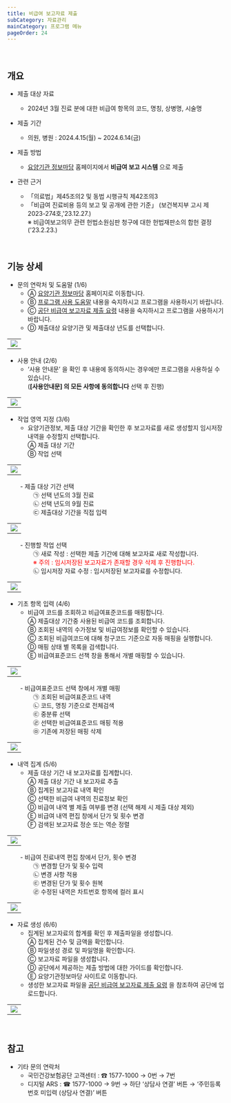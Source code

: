 ```yaml
---
title: 비급여 보고자료 제출
subCategory: 자료관리
mainCategory: 프로그램 메뉴
pageOrder: 24
---
```


<br>

## 개요

- 제출 대상 자료
    - 2024년 3월 진료 분에 대한 비급여 항목의 코드, 명칭, 상병명, 시술명

- 제출 기간
    - 의원, 병원 : 2024.4.15(월) ~ 2024.6.14(금)

- 제출 방법
    - [요양기관 정보마당](https://medicare.nhis.or.kr) 홈페이지에서 **비급여 보고 시스템** 으로 제출

- 관련 근거
    - 「의료법」제45조의2 및 동법 시행규칙 제42조의3
    - 「비급여 진료비용 등의 보고 및 공개에 관한 기준」 (보건복지부 고시 제2023-274호,'23.12.27.)
    <br />※ 비급여보고의무 관련 헌법소원심판 청구에 대한 헌법재판소의 합헌 결정 ('23.2.23.)

<br>

## 기능 상세

- 문의 연락처 및 도움말 (1/6)
    - Ⓐ [요양기관 정보마당](https://medicare.nhis.or.kr) 홈페이지로 이동합니다.
    - Ⓑ [프로그램 사용 도움말](/docs/main12/sub4/page24) 내용을 숙지하시고 프로그램을 사용하시기 바랍니다.
    - Ⓒ [공단 비급여 보고자료 제출 요령](/docs/main12/sub4/page25) 내용을 숙지하시고 프로그램을 사용하시기 바랍니다.
    - Ⓓ 제출대상 요양기관 및 제출대상 년도를 선택합니다.
<table class="imgBox">
    <td class="imgBox">
        <a href="/images/{{page.url}}_1.png" target="_blank">
            <img class="minCenter" src="/images/{{page.url}}_1.png">
        </a>
    </td>
</table>

- 사용 안내 (2/6)
    - ‘사용 안내문’ 을 확인 후 내용에 동의하시는 경우에만 프로그램을 사용하실 수 있습니다.
    <br />(**[사용안내문] 의 모든 사항에 동의합니다** 선택 후 진행)
<table class="imgBox">
    <td class="imgBox">
        <a href="/images/{{page.url}}_2.png" target="_blank">
            <img class="minCenter" src="/images/{{page.url}}_2.png">
        </a>
    </td>
</table>

- 작업 영역 지정 (3/6)
    - 요양기관정보, 제출 대상 기간을 확인한 후 보고자료를 새로 생성할지 임시저장내역을 수정할지 선택합니다.
<br><span style="color:#696868; padding-left: 0px;"></span>
    Ⓐ 제출 대상 기간
<br><span style="color:#696868; padding-left: 0px;"></span>
    Ⓑ 작업 선택
<table class="imgBox">
    <td class="imgBox">
        <a href="/images/{{page.url}}_3.png" target="_blank">
            <img class="minCenter" src="/images/{{page.url}}_3.png">
        </a>
    </td>
</table>
<span style="color:#696868; padding-left: 30px;"></span>
    - 제출 대상 기간 선택
<br><span style="color:#696868; padding-left: 60px;"></span>
    ㉠ 선택 년도의 3월 진료
<br><span style="color:#696868; padding-left: 60px;"></span>
    ㉡ 선택 년도의 9월 진료
<br><span style="color:#696868; padding-left: 60px;"></span>
    ㉢ 제출대상 기간을 직접 입력
<table class="imgBox">
    <td class="imgBox">
        <a href="/images/{{page.url}}_4.png" target="_blank">
            <img class="minCenter" src="/images/{{page.url}}_4.png">
        </a>
    </td>
</table>
<span style="color:#696868; padding-left: 30px;"></span>
    - 진행할 작업 선택
<br><span style="color:#696868; padding-left: 60px;"></span>
    ㉠ 새로 작성 : 선택한 제출 기간에 대해 보고자료 새로 작성합니다.
<br><span style="color:red; padding-left: 60px;">
    ※ 주의 : 임시저장된 보고자료가 존재할 경우 삭제 후 진행합니다.</span>
<br><span style="color:#696868; padding-left: 60px;"></span>
    ㉡ 임시저장 자료 수정 : 임시저장된 보고자료를 수정합니다.
<table class="imgBox">
    <td class="imgBox">
        <a href="/images/{{page.url}}_5.png" target="_blank">
            <img class="minCenter" src="/images/{{page.url}}_5.png">
        </a>
    </td>
</table>

- 기초 항목 입력 (4/6)
    - 비급여 코드를 조회하고 비급여표준코드를 매핑합니다.
<br><span style="color:#696868; padding-left: 0px;"></span>
    Ⓐ 제출대상 기간중 사용된 비급여 코드를 조회합니다.
<br><span style="color:#696868; padding-left: 0px;"></span>
    Ⓑ 조회된 내역의 수가정보 및 비급여정보를 확인할 수 있습니다.
<br><span style="color:#696868; padding-left: 0px;"></span>
    Ⓒ 조회된 비급여코드에 대해 청구코드 기준으로 자동 매핑을 실행합니다.
<br><span style="color:#696868; padding-left: 0px;"></span>
    Ⓓ 매핑 상태 별 목록을 검색합니다.
<br><span style="color:#696868; padding-left: 0px;"></span>
    Ⓔ 비급여표준코드 선책 창을 통해서 개별 매핑할 수 있습니다.
<table class="imgBox">
    <td class="imgBox">
        <a href="/images/{{page.url}}_6.png" target="_blank">
            <img class="minCenter" src="/images/{{page.url}}_6.png">
        </a>
    </td>
</table>
<span style="color:#696868; padding-left: 30px;"></span>
    - 비급여표준코드 선택 창에서 개별 매핑
<br><span style="color:#696868; padding-left: 60px;"></span>
    ㉠ 조회된 비급여표준코드 내역
<br><span style="color:#696868; padding-left: 60px;"></span>
    ㉡ 코드, 명칭 기준으로 전체검색
<br><span style="color:#696868; padding-left: 60px;"></span>
    ㉢ 중분류 선택
<br><span style="color:#696868; padding-left: 60px;"></span>
    ㉣ 선택한 비급여표준코드 매핑 적용
<br><span style="color:#696868; padding-left: 60px;"></span>
    ㉤ 기존에 저장된 매핑 삭제
<table class="imgBox">
    <td class="imgBox">
        <a href="/images/{{page.url}}_7.png" target="_blank">
            <img class="minCenter" src="/images/{{page.url}}_7.png">
        </a>
    </td>
</table>

- 내역 집계 (5/6)
    - 제출 대상 기간 내 보고자료를 집계합니다.
<br><span style="color:#696868; padding-left: 0px;"></span>
    Ⓐ 제출 대상 기간 내 보고자료 추출
<br><span style="color:#696868; padding-left: 0px;"></span>
    Ⓑ 집계된 보고자료 내역 확인
<br><span style="color:#696868; padding-left: 0px;"></span>
    Ⓒ 선택한 비급여 내역의 진료정보 확인
<br><span style="color:#696868; padding-left: 0px;"></span>
    Ⓓ 비급여 내역 별 제출 여부를 변경 (선택 해제 시 제출 대상 제외)
<br><span style="color:#696868; padding-left: 0px;"></span>
    Ⓔ 비급여 내역 편집 창에서 단가 및 횟수 변경
<br><span style="color:#696868; padding-left: 0px;"></span>
    Ⓕ 검색된 보고자료 정순 또는 역순 정렬
<table class="imgBox">
    <td class="imgBox">
        <a href="/images/{{page.url}}_8.png" target="_blank">
            <img class="minCenter" src="/images/{{page.url}}_8.png">
        </a>
    </td>
</table>
<span style="color:#696868; padding-left: 30px;"></span>
    - 비급여 진료내역 편집 창에서 단가, 횟수 변경
<br><span style="color:#696868; padding-left: 60px;"></span>
    ㉠ 변경할 단가 및 횟수 입력
<br><span style="color:#696868; padding-left: 60px;"></span>
    ㉡ 변경 사항 적용
<br><span style="color:#696868; padding-left: 60px;"></span>
    ㉢ 변경된 단가 및 횟수 원복
<br><span style="color:#696868; padding-left: 60px;"></span>
    ㉣ 수정된 내역은 차트번호 항목에 컬러 표시
<table class="imgBox">
    <td class="imgBox">
        <a href="/images/{{page.url}}_9.png" target="_blank">
            <img class="minCenter" src="/images/{{page.url}}_9.png">
        </a>
    </td>
</table>

- 자료 생성 (6/6)
    - 집계된 보고자료의 합계를 확인 후 제출파일을 생성합니다.
<br><span style="color:#696868; padding-left: 0px;"></span>
    Ⓐ 집계된 건수 및 금액을 확인합니다.
<br><span style="color:#696868; padding-left: 0px;"></span>
    Ⓑ 파일생성 경로 및 파일명을 확인합니다.
<br><span style="color:#696868; padding-left: 0px;"></span>
    Ⓒ 보고자료 파일을 생성합니다.
<br><span style="color:#696868; padding-left: 0px;"></span>
    Ⓓ 공단에서 제공하는 제출 방법에 대한 가이드를 확인합니다.
<br><span style="color:#696868; padding-left: 0px;"></span>
    Ⓔ 요양기관정보마당 사이트로 이동합니다.
    - 생성한 보고자료 파일을 [공단 비급여 보고자료 제출 요령](/docs/main12/sub4/page25) 을 참조하여 공단에 업로드합니다.
<table class="imgBox">
    <td class="imgBox">
        <a href="/images/{{page.url}}_10.png" target="_blank">
            <img class="minCenter" src="/images/{{page.url}}_10.png">
        </a>
    </td>
</table>

<br>

## 참고

- 기타 문의 연락처
    - 국민건강보험공단 고객센터 : ☎ 1577-1000 → 0번 → 7번
    - 디지털 ARS : ☎ 1577-1000 → 9번 → 하단 ‘상담사 연결’ 버튼 → ‘주민등록번호 미입력 (상담사 연결)’ 버튼